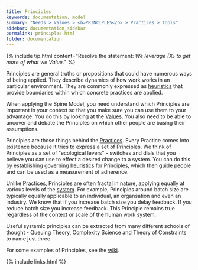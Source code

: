```yaml
---
title: Principles
keywords: documentation, model
summary: "Needs > Values > <b>PRINCIPLES</b> > Practices > Tools"
sidebar: documentation_sidebar
permalink: principles.html
folder: documentation
---
```


{% include tip.html content="Resolve the statement: *We leverage {X} to get more of what we Value.*" %}
 
Principles are general truths or propositions that could have numerous ways of being applied. They describe dynamics of how work works in an particular environment. They are commonly expressed as [heuristics](heuristics) that provide boundaries within which concrete practices are applied.

When applying the Spine Model, you need understand which Principles are important in your context so that you make sure you can use them to your advantage. You do this by looking at the [Values](/values). You also need to be able to uncover and debate the Principles on which other people are basing their assumptions. 

Principles are those things behind the [Practices](/practices). Every Practice comes into existence because it tries to express a set of Principles. We think of Principles as a set of  "ecological levers" - switches and dials that you believe you can use to effect a desired change to a system. You can do this by establishing [governing heuristics](heuristics) for Principles, which then guide people and can be used as a measurement of adherence. 

Unlike [Practices](/practices), Principles are often fractal in nature, applying equally at various levels of the [system](what-is-a-system). For example, Principles around batch size are typically equally applicable to an individual, an organsation and even an industry. We know that if you increase batch size you delay feedback. If you reduce batch size you increase feedback. This Principle remains true regardless of the context or scale of the human work system.

Useful systemic principles can be extracted from many different schools of thought - Queuing Theory, Complexity Science and Theory of Constraints to name just three.

For some examples of Principles, see the [wiki](http://spine.wiki/principles.html).

{% include links.html %}
